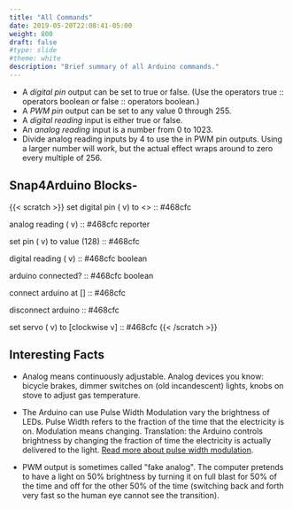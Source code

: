 ```yaml
---
title: "All Commands"
date: 2019-05-20T22:08:41-05:00
weight: 800
draft: false
#type: slide
#theme: white
description: "Brief summary of all Arduino commands."
---
```


* A *digital pin* output can be set to true or false. (Use the operators
<scratch class="inline">true :: operators boolean</scratch>
or
<scratch class="inline">false :: operators boolean</scratch>.)
* A *PWM pin* output can be set to any value 0 through 255.
* A *digital reading* input is either true or false.
* An *analog reading* input is a number from 0 to 1023.
* Divide analog reading inputs by 4 to use the in PWM pin
  outputs. Using a larger number will work, but the actual effect
  wraps around to zero every multiple of 256.


## Snap4Arduino Blocks-

{{< scratch >}}
set digital pin ( v) to <> :: #468cfc

analog reading ( v) :: #468cfc reporter

set pin ( v) to value (128) :: #468cfc

digital reading ( v) :: #468cfc boolean

arduino connected? :: #468cfc boolean

connect arduino at [] :: #468cfc

disconnect arduino :: #468cfc

set servo ( v) to [clockwise v] :: #468cfc
{{< /scratch >}}

## Interesting Facts

* Analog means continuously adjustable. Analog devices you know:
bicycle brakes, dimmer switches on (old incandescent) lights, knobs on
stove to adjust gas temperature. 

* The Arduino can use Pulse Width Modulation vary the brightness of LEDs. 
  Pulse Width refers to the fraction of the time that the electricity
  is on. Modulation means changing. Translation: the Arduino controls
  brightness by changing the fraction of time the electricity is actually
  delivered to the light.   [Read more about pulse width
  modulation](https://learn.sparkfun.com/tutorials/pulse-width-modulation/all).


* PWM output is sometimes called "fake analog". The computer pretends
  to have a light on 50% brightness by turning it on full blast for
  50% of the time and off for the other 50% of the time (switching back
  and forth very fast so the human eye cannot see the transition).

